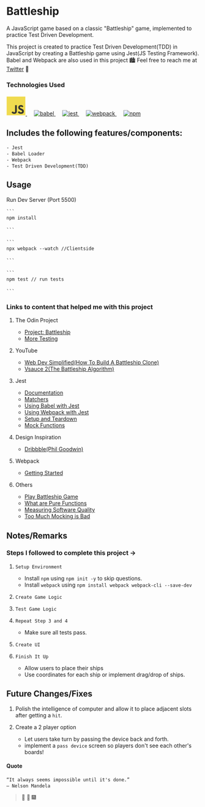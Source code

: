 # Battleship
A JavaScript game based on a classic "Battleship" game, implemented to practice Test Driven Development. 


<!-- ![This is an image]() -->


This project is created to practice Test Driven Development(TDD) in JavaScript by creating a Battleship game using Jest(JS Testing Framework). Babel and Webpack are also used in this project 	:cityscape: Feel free to reach me at [Twitter](https://twitter.com/hmjatt/) :flying_disc:

<!-- [Live Preview](https://hmjatt.github.io/Battleship/) -->

### Technologies Used

<a href="https://developer.mozilla.org/en-US/docs/Web/JavaScript" target="_blank" rel="noreferrer"> <img src="https://raw.githubusercontent.com/devicons/devicon/master/icons/javascript/javascript-original.svg" alt="javascript" width="50" height="50"/> </a>  &emsp;   <a href="https://babeljs.io/" target="_blank" rel="noreferrer"> <img src="https://upload.wikimedia.org/wikipedia/commons/0/02/Babel_Logo.svg" alt="babel" width="50" height="50"/> </a>  &emsp;   <a href="https://jestjs.io/" target="_blank" rel="noreferrer"> <img src="https://jestjs.io/img/jest.png" alt="jest" width="50" height="50"/> </a>  &emsp;  <a href="https://webpack.js.org/" target="_blank" rel="noreferrer"> <img style="margin-top:40px;" src="https://raw.githubusercontent.com/webpack/media/master/logo/logo-on-dark-bg.svg" alt="webpack" width="120" height="70"/> </a>  &emsp;   <a href="https://www.npmjs.com/" target="_blank" rel="noreferrer"> <img style="margin-top:20px;" src="https://raw.githubusercontent.com/npm/logos/master/npm%20logo/npm-logo-red.svg" alt="npm" width="50" height="50"/> </a>


## Includes the following features/components:

	- Jest
	- Babel Loader
	- Webpack
	- Test Driven Development(TDD)


## Usage

Run Dev Server (Port 5500)

    ```
    npm install

    ```

    ```
    npx webpack --watch //Clientside

    ```

	```
	npm test // run tests

	```

### Links to content that helped me with this project

1. The Odin Project
	- [Project: Battleship](https://www.theodinproject.com/lessons/node-path-javascript-battleship)
	- [More Testing](https://www.theodinproject.com/lessons/node-path-javascript-more-testing)

2. YouTube
	- [Web Dev Simplified(How To Build A Battleship Clone)](https://www.youtube.com/watch?v=G6JTM-zt-dQ)
	- [Vsauce 2(The Battleship Algorithm)](https://www.youtube.com/watch?v=LbALFZoRrw8)

3. Jest
	- [Documentation](https://jestjs.io/docs/getting-started)
	- [Matchers](https://jestjs.io/docs/using-matchers)
	- [Using Babel with Jest](https://jestjs.io/docs/getting-started#using-babel)
	- [Using Webpack with Jest](https://jestjs.io/docs/webpack)
	- [Setup and Teardown](https://jestjs.io/docs/setup-teardown)
	- [Mock Functions](https://jestjs.io/docs/mock-functions)

4. Design Inspiration
	- [Dribbble(Phil Goodwin)](https://dribbble.com/shots/15367230)

7. Webpack
	- [Getting Started](https://webpack.js.org/guides/getting-started/)

6. Others
	- [Play Battleship Game](https://learnteachcode.org/Battleship-JavaScript/)
	- [What are Pure Functions](https://medium.com/@jamesjefferyuk/javascript-what-are-pure-functions-4d4d5392d49c)
	- [Measuring Software Quality](https://medium.com/javascript-scene/why-i-use-tape-instead-of-mocha-so-should-you-6aa105d8eaf4)
	- [Too Much Mocking is Bad](https://medium.com/javascript-scene/mocking-is-a-code-smell-944a70c90a6a)

	

	
## Notes/Remarks

### Steps I followed to complete this project ->

1. `Setup Environment`
	- Install `npm` using `npm init -y` to skip questions.
	- Install `webpack` using `npm install webpack webpack-cli --save-dev`

2. `Create Game Logic`

3. `Test Game Logic`

4. `Repeat Step 3 and 4` 
	- Make sure all tests pass.

5. `Create UI`

6. `Finish It Up`
	- Allow users to place their ships
	- Use coordinates for each ship or implement drag/drop of ships.


## Future Changes/Fixes

1. Polish the intelligence of computer and allow it to place adjacent slots after getting a `hit`.

2. Create a 2 player option
	- Let users take turn by passing the device back and forth.
	- implement a `pass device` screen so players don't see each other's boards!


#### Quote

    “It always seems impossible until it's done.”
    — Nelson Mandela
>  	
> :ship: :dart: :fireworks: